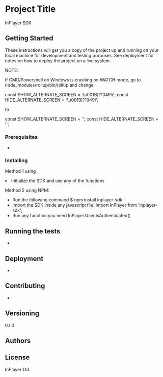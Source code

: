 # Project Title

InPlayer SDK

## Getting Started

These instructions will get you a copy of the project up and running on your local machine for development and testing purposes. See deployment for notes on how to deploy the project on a live system.

NOTE:

If CMD/Powershell on Windows is crashing on WATCH mode, go to
node_modules/rollup/bin/rollup and change

const SHOW_ALTERNATE_SCREEN = '\u001B[?1049h';
const HIDE_ALTERNATE_SCREEN = '\u001B[?1049l';

to

const SHOW_ALTERNATE_SCREEN = '';
const HIDE_ALTERNATE_SCREEN = '';


### Prerequisites

-

### Installing

Method 1 using <script> tag:

  - Import the bundle.js inside your html as follows:
    <script src="https://inplayer.com/SDK/bundle.min.js"></script>
  - Initialize the SDK and use any of the functions
    <script>
      var inPlayer = new InPlayer();
      console.log(inPlayer.User.isAuthenticated());
    </script>

Method 2 using NPM:

  - Run the following command
    $ npm install inplayer-sdk
  - Import the SDK inside any javascript file:
     import InPlayer from 'inplayer-sdk';
  - Run any function you need
     InPlayer.User.isAuthenticated()

## Running the tests

-

## Deployment

-


## Contributing

-

## Versioning

0.1.0

## Authors


## License

InPlayer Ltd.
